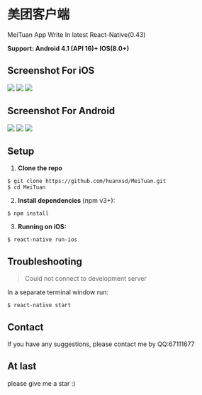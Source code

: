 # 美团客户端

MeiTuan App Write In latest React-Native(0.43)

**Support: Android 4.1 (API 16)+   IOS(8.0+)**

## Screenshot For iOS

<img src="https://github.com/huanxsd/MeiTuan/blob/master/screenshot/iOS_0.png">


<img src="https://github.com/huanxsd/MeiTuan/blob/master/screenshot/iOS_1.png">


<img src="https://github.com/huanxsd/MeiTuan/blob/master/screenshot/iOS_2.png">

## Screenshot For Android

<img src="https://github.com/huanxsd/MeiTuan/blob/master/screenshot/Android_0.png">

<img src="https://github.com/huanxsd/MeiTuan/blob/master/screenshot/Android_1.png">

<img src="https://github.com/huanxsd/MeiTuan/blob/master/screenshot/Android_2.png">

## Setup

1. **Clone the repo**

  ```
  $ git clone https://github.com/huanxsd/MeiTuan.git
  $ cd MeiTuan
  ```

2. **Install dependencies** (npm v3+):

  ```
  $ npm install
  ```


3. **Running on iOS:**

  ```
  $ react-native run-ios
  ```

## Troubleshooting

> Could not connect to development server

In a separate terminal window run:

  ```
  $ react-native start
  ```

## Contact

If you have any suggestions, please contact me by 
QQ:67111677

## At last

please give me a star  :)
